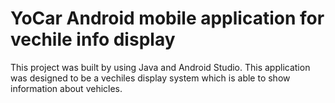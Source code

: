 # YoCar Android mobile application for vechile info display
This project was built by using Java and Android Studio. This application was designed to be a vechiles display system which is able to show information about vehicles.
